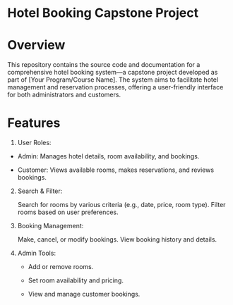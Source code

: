 # Hotel Booking Capstone Project
# Overview
  
  This repository contains the source code and documentation for a comprehensive hotel booking system—a capstone project developed as part of [Your Program/Course Name]. The system aims to facilitate hotel management and reservation processes, offering a user-friendly interface for both administrators and customers.

# Features

1. User Roles:

 * Admin: Manages hotel details, room availability, and bookings.
  
 * Customer: Views available rooms, makes reservations, and reviews bookings.

2. Search & Filter:

   Search for rooms by various criteria (e.g., date, price, room type).
   Filter rooms based on user preferences.

3. Booking Management:

   Make, cancel, or modify bookings.
   View booking history and details.

4. Admin Tools:

   * Add or remove rooms.
   
   * Set room availability and pricing.
     
   * View and manage customer bookings.

